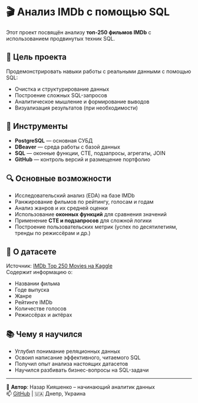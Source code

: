 # 🎬 Анализ IMDb с помощью SQL

Этот проект посвящён анализу **топ-250 фильмов IMDb** с использованием продвинутых техник SQL.

## 🎯 Цель проекта

Продемонстрировать навыки работы с реальными данными с помощью SQL:

- Очистка и структурирование данных  
- Построение сложных SQL-запросов  
- Аналитическое мышление и формирование выводов  
- Визуализация результатов (при необходимости)

## 🧰 Инструменты

- **PostgreSQL** — основная СУБД  
- **DBeaver** — среда работы с базой данных  
- **SQL** — оконные функции, CTE, подзапросы, агрегаты, JOIN  
- **GitHub** — контроль версий и размещение портфолио  

## 🔍 Основные возможности

- Исследовательский анализ (EDA) на базе IMDb  
- Ранжирование фильмов по рейтингу, голосам и годам  
- Анализ жанров и их средней оценки  
- Использование **оконных функций** для сравнения значений  
- Применение **CTE и подзапросов** для сложной логики  
- Построение пользовательских метрик (успех по десятилетиям, тренды по режиссёрам и др.)

## 📁 О датасете

Источник: [IMDb Top 250 Movies на Kaggle](https://www.kaggle.com/datasets/ayushggarg/imdb-top-250-movies)  
Содержит информацию о:

- Названии фильма  
- Годе выпуска  
- Жанре  
- Рейтинге IMDb  
- Количестве голосов  
- Режиссёрах и актёрах  

## 📚 Чему я научился

- Углубил понимание реляционных данных  
- Освоил написание эффективного, читаемого SQL  
- Получил опыт анализа настоящих датасетов  
- Научился разбивать бизнес-вопросы на SQL-задачи  

---

📌 **Автор**: Назар Кияшенко – начинающий аналитик данных  
📫 [GitHub](https://github.com/Nazarishak) | 🇺🇦 Днепр, Украина  
